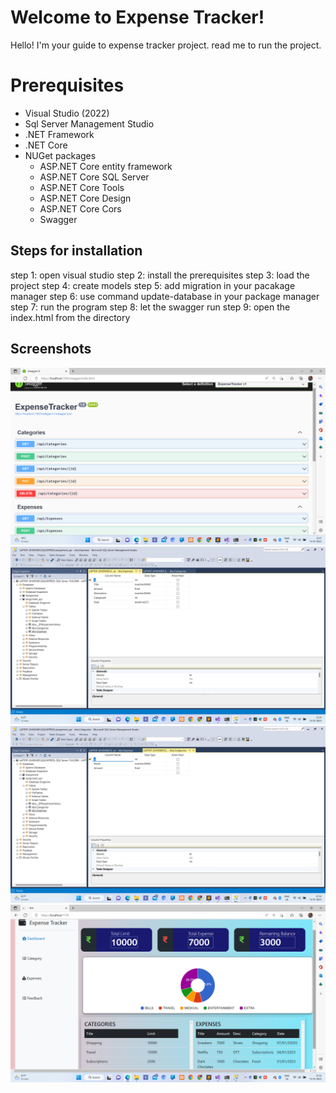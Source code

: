﻿# Welcome to Expense Tracker!

Hello! I'm your guide to expense tracker project. read me to run the project.


# Prerequisites

- Visual Studio (2022)
- Sql Server Management Studio 
- .NET Framework
- .NET Core 
-  NUGet packages
	- ASP.NET Core entity framework
	- ASP.NET Core SQL Server
	- ASP.NET Core Tools
	- ASP.NET Core Design
	- ASP.NET Core Cors
	- Swagger
## Steps for installation
step 1: open visual studio
step 2: install the prerequisites
step 3: load the project
step 4: create models
step 5: add migration in your pacakage manager
step 6: use command update-database in your package manager
step 7: run the program
step 8: let the swagger run
step 9: open the index.html from the directory

## Screenshots

![Alt text](Screenshorts/Screenshot%20(544).png)
![Alt text](Screenshorts/Screenshot%20(546).png)
![Alt text](Screenshorts/Screenshot%20(547).png)
![Alt text](Screenshorts/Screenshot%20(548).png)